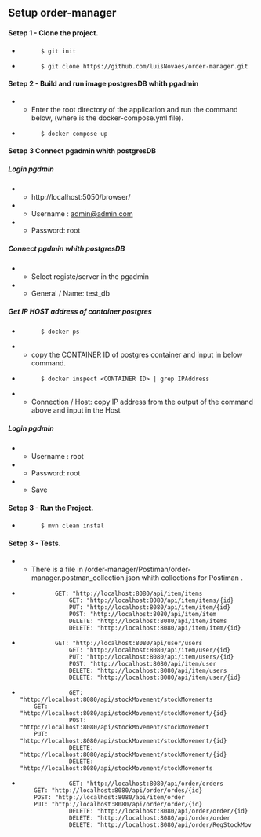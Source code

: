 ## Setup order-manager

####  Setep 1 - Clone the project.
*           $ git init
*           $ git clone https://github.com/luisNovaes/order-manager.git

####  Setep 2 - Build and run image postgresDB whith pgadmin 
* - Enter the root directory of the application and run the command below, (where is the docker-compose.yml file).
*           $ docker compose up

####  Setep 3 Connect pgadmin whith postgresDB 

##### Login pgdmin
*   - http://localhost:5050/browser/
*   - Username : admin@admin.com
*   - Password: root

##### Connect pgdmin whith postgresDB
* - Select registe/server in the pgadmin
*   - General / Name: test_db

##### Get IP HOST address of container postgres
*           $ docker ps
*   - copy the CONTAINER ID of postgres container and input in below command.
*           $ docker inspect <CONTAINER ID> | grep IPAddress
*   - Connection / Host: copy IP address from the output of the command above and input in the Host  

##### Login pgdmin
*   - Username : root
*   - Password:  root
*   - Save

####  Setep 3 - Run the Project. 
*           $ mvn clean instal 
####  Setep 3 - Tests.
  * - There is a file in /order-manager/Postiman/order-manager.postman_collection.json whith collections for Postiman .

* 				GET: "http://localhost:8080/api/item/items				
					GET: "http://localhost:8080/api/item/items/{id}			
					PUT: "http://localhost:8080/api/item/item/{id}	
					POST: "http://localhost:8080/api/item/item					
					DELETE: "http://localhost:8080/api/item/items					
					DELETE: "http://localhost:8080/api/item/item/{id}
  
					
* 				GET: "http://localhost:8080/api/user/users				
		 			GET: "http://localhost:8080/api/item/user/{id}				
					PUT: "http://localhost:8080/api/item/users/{id}				
					POST: "http://localhost:8080/api/item/user		
					DELETE: "http://localhost:8080/api/item/users			
					DELETE: "http://localhost:8080/api/item/user/{id}
  			
*					GET: "http://localhost:8080/api/stockMovement/stockMovements  
  	      GET: "http://localhost:8080/api/stockMovement/stockMovement/{id}				
					POST: "http://localhost:8080/api/stockMovement/stockMovement
          PUT: "http://localhost:8080/api/stockMovement/stockMovement/{id}				
					DELETE: "http://localhost:8080/api/stockMovement/stockMovement/{id}			
					DELETE: "http://localhost:8080/api/stockMovement/stockMovements
  
					
*					GET: "http://localhost:8080/api/order/orders  
  	      GET: "http://localhost:8080/api/order/ordes/{id}  
          POST: "http://localhost:8080/api/item/order  
          PUT: "http://localhost:8080/api/order/order/{id}					
					DELETE: "http://localhost:8080/api/order/order/{id}					
					DELETE: "http://localhost:8080/api/order/order				
					DELETE: "http://localhost:8080/api/order/RegStockMov
					
